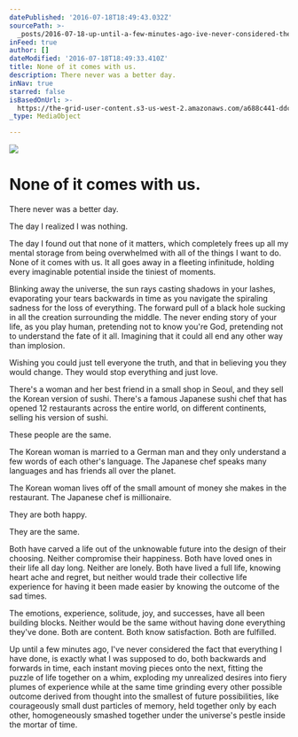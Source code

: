 ```yaml
---
datePublished: '2016-07-18T18:49:43.032Z'
sourcePath: >-
  _posts/2016-07-18-up-until-a-few-minutes-ago-ive-never-considered-the-fact-t.md
inFeed: true
author: []
dateModified: '2016-07-18T18:49:33.410Z'
title: None of it comes with us.
description: There never was a better day.
inNav: true
starred: false
isBasedOnUrl: >-
  https://the-grid-user-content.s3-us-west-2.amazonaws.com/a688c441-ddcd-4e00-9431-f3fb2d68fc4e.jpg
_type: MediaObject

---
```

![](https://the-grid-user-content.s3-us-west-2.amazonaws.com/a688c441-ddcd-4e00-9431-f3fb2d68fc4e.jpg)

# **None of it comes with us.**

There never was a better day.

The day I realized I was nothing.

The day I found out that none of it matters, which completely frees up all my mental storage from being overwhelmed with all of the things I want to do. None of it comes with us. It all goes away in a fleeting infinitude, holding every imaginable potential inside the tiniest of moments.

Blinking away the universe, the sun rays casting shadows in your lashes, evaporating your tears backwards in time as you navigate the spiraling sadness for the loss of everything. The forward pull of a black hole sucking in all the creation surrounding the middle. The never ending story of your life, as you play human, pretending not to know you're God, pretending not to understand the fate of it all. Imagining that it could all end any other way than implosion.

Wishing you could just tell everyone the truth, and that in believing you they would change. They would stop everything and just love.

There's a woman and her best friend in a small shop in Seoul, and they sell the Korean version of sushi. There's a famous Japanese sushi chef that has opened 12 restaurants across the entire world, on different continents, selling his version of sushi.

These people are the same.

The Korean woman is married to a German man and they only understand a few words of each other's language. The Japanese chef speaks many languages and has friends all over the planet.

The Korean woman lives off of the small amount of money she makes in the restaurant. The Japanese chef is millionaire.

They are both happy.

They are the same.

Both have carved a life out of the unknowable future into the design of their choosing. Neither compromise their happiness. Both have loved ones in their life all day long. Neither are lonely. Both have lived a full life, knowing heart ache and regret, but neither would trade their collective life experience for having it been made easier by knowing the outcome of the sad times.

The emotions, experience, solitude, joy, and successes, have all been building blocks. Neither would be the same without having done everything they've done. Both are content. Both know satisfaction. Both are fulfilled.

Up until a few minutes ago, I've never considered the fact that everything I have done, is exactly what I was supposed to do, both backwards and forwards in time, each instant moving pieces onto the next, fitting the puzzle of life together on a whim, exploding my unrealized desires into fiery plumes of experience while at the same time grinding every other possible outcome derived from thought into the smallest of future possibilities, like courageously small dust particles of memory, held together only by each other, homogeneously smashed together under the universe's pestle inside the mortar of time.